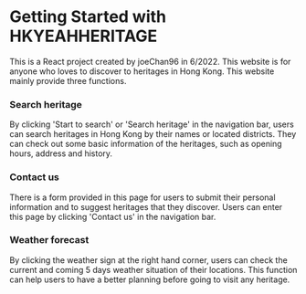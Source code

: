 # Getting Started with HKYEAHHERITAGE

This is a React project created by joeChan96 in 6/2022. This website is for anyone who loves to discover to heritages in Hong Kong. This website mainly provide three functions.

### Search heritage

By clicking 'Start to search' or 'Search heritage' in the navigation bar, users can search heritages in Hong Kong by their names or located districts. They can check out some basic information of the heritages, such as opening hours, address and history.

### Contact us

There is a form provided in this page for users to submit their personal information and to suggest heritages that they discover. Users can enter this page by clicking 'Contact us' in the navigation bar.

### Weather forecast

By clicking the weather sign at the right hand corner, users can check the current and coming 5 days weather situation of their locations. This function can help users to have a better planning before going to visit any heritage.
